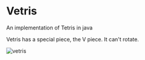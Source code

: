 # Vetris
An implementation of Tetris in java

Vetris has a special piece, the V piece. It can't rotate.

![vetris](https://sloubi.eu/images/projects/img-20201115-5fb1265eba353.jpg)
